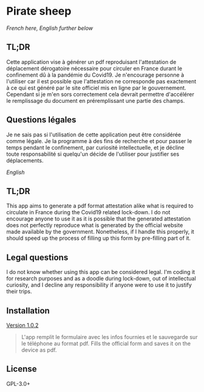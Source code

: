 # Pirate sheep

*French here, English further below*

## TL;DR

Cette application vise à générer un pdf reproduisant l'attestation de déplacement dérogatoire nécessaire pour circuler en France durant le confinement dû à la pandémie du Covid19. Je n'encourage personne à l'utiliser car il est possible que l'attestation ne corresponde pas exactement à ce qui est généré par le site officiel mis en ligne par le gouvernement. Cependant si je m'en sors correctement cela devrait permettre d'accélérer le remplissage du document en préremplissant une partie des champs. 

## Questions légales

Je ne sais pas si l'utilisation de cette application peut être considérée comme légale. Je la programme à des fins de recherche et pour passer le temps pendant le confinement, par curiosité intellectuelle, et je décline toute responsabilité si quelqu'un décide de l'utiliser pour justifier ses déplacements.

*English*

## TL;DR

This app aims to generate a pdf format attestation alike what is required to circulate in France during the Covid19 related lock-down. I do not encourage anyone to use it as it is possible that the generated attestation does not perfectly reproduce what is generated by the official website made available by the government. Nonetheless, if I handle this properly, it should speed up the process of filling up this form by pre-filling part of it.

## Legal questions

I do not know whether using this app can be considered legal. I'm coding it for research purposes and as a doodle during lock-down, out of intellectual curiosity, and I decline any responsibility if anyone were to use it to justify their trips.

## Installation

[Version 1.0.2](https://github.com/guisalmon/pirate_sheep/blob/1.0.2/app/release/app-release.apk)

>
> L'app remplit le formulaire avec les infos fournies et le sauvegarde sur le téléphone au format pdf. 
> Fills the official form and saves it on the device as pdf.

## License

GPL-3.0+